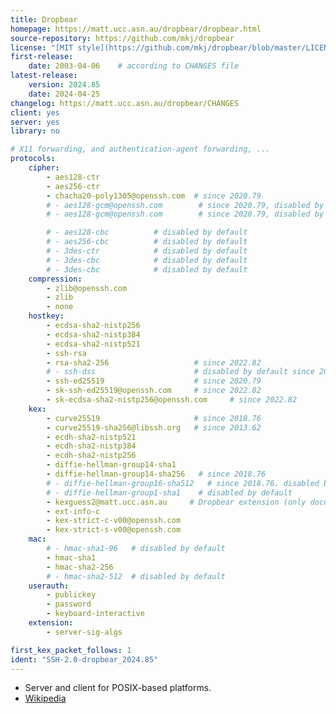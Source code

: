 ```yaml
---
title: Dropbear
homepage: https://matt.ucc.asn.au/dropbear/dropbear.html
source-repository: https://github.com/mkj/dropbear
license: "[MIT style](https://github.com/mkj/dropbear/blob/master/LICENSE)"
first-release:
    date: 2003-04-06    # according to CHANGES file
latest-release:
    version: 2024.85
    date: 2024-04-25
changelog: https://matt.ucc.asn.au/dropbear/CHANGES
client: yes
server: yes
library: no

# X11 forwarding, and authentication-agent forwarding, ...
protocols:
    cipher:
        - aes128-ctr
        - aes256-ctr
        - chacha20-poly1305@openssh.com  # since 2020.79
        # - aes128-gcm@openssh.com        # since 2020.79, disabled by default
        # - aes128-gcm@openssh.com        # since 2020.79, disabled by default

        # - aes128-cbc          # disabled by default
        # - aes256-cbc          # disabled by default
        # - 3des-ctr            # disabled by default
        # - 3des-cbc            # disabled by default
        # - 3des-cbc            # disabled by default
    compression:
        - zlib@openssh.com
        - zlib
        - none
    hostkey:
        - ecdsa-sha2-nistp256
        - ecdsa-sha2-nistp384
        - ecdsa-sha2-nistp521
        - ssh-rsa
        - rsa-sha2-256                   # since 2022.82
        # - ssh-dss                      # disabled by default since 2022.83
        - ssh-ed25519                    # since 2020.79
        - sk-ssh-ed25519@openssh.com     # since 2022.82
        - sk-ecdsa-sha2-nistp256@openssh.com     # since 2022.82
    kex:
        - curve25519                     # since 2018.76
        - curve25519-sha256@libssh.org   # since 2013.62
        - ecdh-sha2-nistp521
        - ecdh-sha2-nistp384
        - ecdh-sha2-nistp256
        - diffie-hellman-group14-sha1
        - diffie-hellman-group14-sha256   # since 2018.76
        # - diffie-hellman-group16-sha512   # since 2018.76. disabled by default
        # - diffie-hellman-group1-sha1    # disabled by default
        - kexguess2@matt.ucc.asn.au     # Dropbear extension (only documented in their CHANGES file?)
        - ext-info-c
        - kex-strict-c-v00@openssh.com
        - kex-strict-s-v00@openssh.com
    mac:
        # - hmac-sha1-96   # disabled by default
        - hmac-sha1
        - hmac-sha2-256
        # - hmac-sha2-512  # disabled by default
    userauth:
        - publickey
        - password
        - keyboard-interactive
    extension:
        - server-sig-algs

first_kex_packet_follows: 1
ident: "SSH-2.0-dropbear_2024.85"
---
```

* Server and client for POSIX-based platforms.
* [Wikipedia](https://en.wikipedia.org/wiki/Dropbear_%28software%29)
